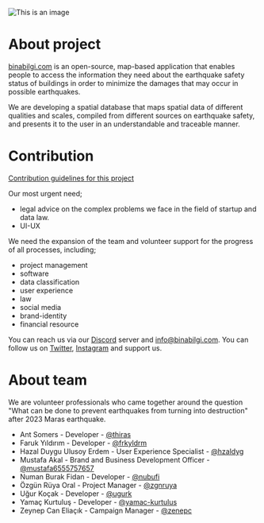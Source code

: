 ![This is an image](https://cdn.discordapp.com/attachments/731164914751635510/1085534409958101122/Ekran_Resmi_2023-03-15_15.05.56.png)


# About project

[binabilgi.com](https://binabilgi.com/) is an open-source, map-based application that enables people to access the information they need about the earthquake safety status of buildings in order to minimize the damages that may occur in possible earthquakes.

We are developing a spatial database that maps spatial data of different qualities and scales, compiled from different sources on earthquake safety, and presents it to the user in an understandable and traceable manner.

# Contribution 

[Contribution guidelines for this project](binabilgi/CONTRIBUTING.md)

Our most urgent need;
  - legal advice on the complex problems we face in the field of startup and data law.
- UI-UX

We need the expansion of the team and volunteer support for the progress of all processes, including;
  - project management
  - software
  - data classification
  - user experience
  - law
  - social media
  - brand-identity
  - financial resource


You can reach us via our [Discord](https://discord.gg/4vyvkrVdms) server and info@binabilgi.com.
You can follow us on [Twitter](https://twitter.com/binabilgi), [Instagram](https://www.instagram.com/binabilgi/) and support us.

# About team

We are volunteer professionals who came together around the question "What can be done to prevent earthquakes from turning into destruction" after 2023 Maras earthquake.

- Ant Somers - Developer - [@thiras](https://github.com/thiras)
- Faruk Yıldırım - Developer - [@frkyldrm](https://github.com/frkyldrm)
- Hazal Duygu Ulusoy Erdem - User Experience Specialist - [@hzaldyg](https://github.com/hzaldyg)
- Mustafa Akal - Brand and Business Development Officer - [@mustafa6555757657](https://github.com/mustafa6555757657)
- Numan Burak Fidan - Developer - [@nubufi](https://github.com/nubufi)
- Özgün Rüya Oral - Project Manager - [@zgnruya](https://github.com/zgnruya)
- Uğur Koçak - Developer - [@ugurk](https://github.com/ugurk)
- Yamaç Kurtuluş - Developer - [@yamac-kurtulus](https://github.com/yamac-kurtulus)
- Zeynep Can Eliaçık - Campaign Manager - [@zenepc](https://github.com/zenepc)
